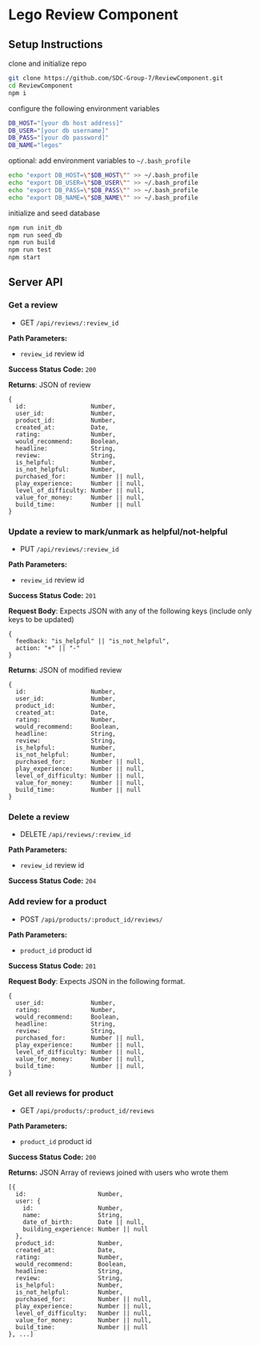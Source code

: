 # Lego Review Component

## Setup Instructions

clone and initialize repo
```sh
git clone https://github.com/SDC-Group-7/ReviewComponent.git
cd ReviewComponent
npm i
```

configure the following environment variables
```sh
DB_HOST="[your db host address]"
DB_USER="[your db username]"
DB_PASS="[your db password]"
DB_NAME="legos"
```

optional: add environment variables to `~/.bash_profile`
```sh
echo "export DB_HOST=\"$DB_HOST\"" >> ~/.bash_profile
echo "export DB_USER=\"$DB_USER\"" >> ~/.bash_profile
echo "export DB_PASS=\"$DB_PASS\"" >> ~/.bash_profile
echo "export DB_NAME=\"$DB_NAME\"" >> ~/.bash_profile
```

initialize and seed database
```sh
npm run init_db
npm run seed_db
npm run build
npm run test
npm start
```

## Server API

### Get a review
  * GET `/api/reviews/:review_id`

**Path Parameters:**
  * `review_id` review id

**Success Status Code:** `200`

**Returns**: JSON of review

```
{
  id:                  Number,
  user_id:             Number,
  product_id:          Number,
  created_at:          Date,
  rating:              Number,
  would_recommend:     Boolean,
  headline:            String,
  review:              String,
  is_helpful:          Number,
  is_not_helpful:      Number,
  purchased_for:       Number || null,
  play_experience:     Number || null,
  level_of_difficulty: Number || null,
  value_for_money:     Number || null,
  build_time:          Number || null
}
```

### Update a review to mark/unmark as helpful/not-helpful
  * PUT `/api/reviews/:review_id`

**Path Parameters:**
  * `review_id` review id

**Success Status Code:** `201`

**Request Body**: Expects JSON with any of the following keys (include only keys to be updated)

```
{
  feedback: "is_helpful" || "is_not_helpful",
  action: "+" || "-"
}
```

**Returns**: JSON of modified review

```
{
  id:                  Number,
  user_id:             Number,
  product_id:          Number,
  created_at:          Date,
  rating:              Number,
  would_recommend:     Boolean,
  headline:            String,
  review:              String,
  is_helpful:          Number,
  is_not_helpful:      Number,
  purchased_for:       Number || null,
  play_experience:     Number || null,
  level_of_difficulty: Number || null,
  value_for_money:     Number || null,
  build_time:          Number || null
}
```

### Delete a review
  * DELETE `/api/reviews/:review_id`

**Path Parameters:**
  * `review_id` review id

**Success Status Code:** `204`

### Add review for a product
  * POST `/api/products/:product_id/reviews/`

**Path Parameters:**
  * `product_id` product id

**Success Status Code:** `201`

**Request Body**: Expects JSON in the following format.

```
{
  user_id:             Number,
  rating:              Number,
  would_recommend:     Boolean,
  headline:            String,
  review:              String,
  purchased_for:       Number || null,
  play_experience:     Number || null,
  level_of_difficulty: Number || null,
  value_for_money:     Number || null,
  build_time:          Number || null,
}
```

### Get all reviews for product
  * GET `/api/products/:product_id/reviews`

**Path Parameters:**
  * `product_id` product id

**Success Status Code:** `200`

**Returns:** JSON Array of reviews joined with users who wrote them

```
[{
  id:                    Number,
  user: {
    id:                  Number,
    name:                String,
    date_of_birth:       Date || null,
    building_experience: Number || null
  },
  product_id:            Number,
  created_at:            Date,
  rating:                Number,
  would_recommend:       Boolean,
  headline:              String,
  review:                String,
  is_helpful:            Number,
  is_not_helpful:        Number,
  purchased_for:         Number || null,
  play_experience:       Number || null,
  level_of_difficulty:   Number || null,
  value_for_money:       Number || null,
  build_time:            Number || null
}, ...]
```
